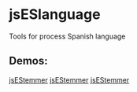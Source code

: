 # jsESlanguage
Tools for process Spanish language

## Demos:
[jsEStemmer](https://cubiwan.github.io/jsESlanguage/jsESinflection/index.html)
[jsEStemmer](https://cubiwan.github.io/jsESlanguage/jsESsyllable/index.html)
[jsEStemmer](https://cubiwan.github.io/jsESlanguage/jsEStemmer/index.html)

